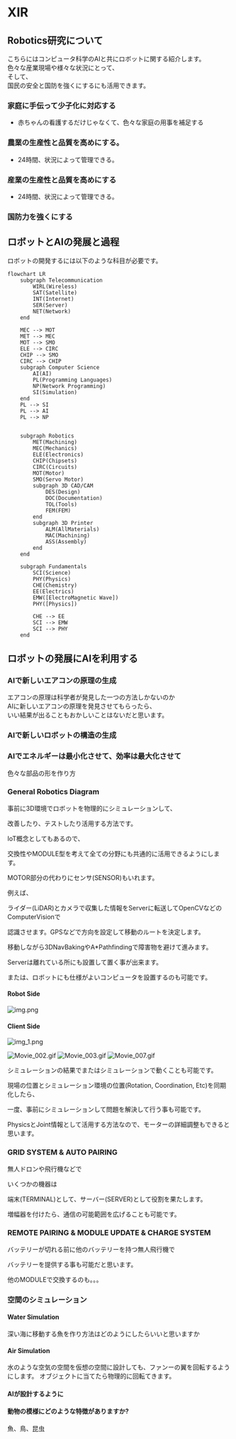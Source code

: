 # XIR

## Robotics研究について
こちらにはコンピュータ科学のAIと共にロボットに関する紹介します。\
色々な産業現場や様々な状況にとって、\
そして、\
国民の安全と国防を強くにするにも活用できます。

### 家庭に手伝って少子化に対応する
* 赤ちゃんの看護するだけじゃなくて、色々な家庭の用事を補足する
### 農業の生産性と品質を高めにする。
* 24時間、状況によって管理できる。
### 産業の生産性と品質を高めにする
* 24時間、状況によって管理できる。
### 国防力を強くにする



## ロボットとAIの発展と過程
ロボットの開発するには以下のような科目が必要です。
```mermaid
flowchart LR
    subgraph Telecommunication
        WIRL(Wireless)
        SAT(Satellite)
        INT(Internet)
        SER(Server)
        NET(Network)
    end

    MEC --> MOT
    MET --> MEC
    MOT --> SMO
    ELE --> CIRC
    CHIP --> SMO
    CIRC --> CHIP
    subgraph Computer Science
        AI(AI)
        PL(Programming Languages)
        NP(Network Programming)
        SI(Simulation)
    end
    PL --> SI
    PL --> AI
    PL --> NP

    
    subgraph Robotics
        MET(Machining)
        MEC(Mechanics)
        ELE(Electronics)
        CHIP(Chipsets)
        CIRC(Circuits)
        MOT(Motor)
        SMO(Servo Motor)
        subgraph 3D CAD/CAM
            DES(Design)
            DOC(Documentation)
            TOL(Tools)
            FEM(FEM)
        end
        subgraph 3D Printer
            ALM(AllMaterials)
            MAC(Machining)
            ASS(Assembly)
        end
    end
    
    subgraph Fundamentals
        SCI(Science)
        PHY(Physics)
        CHE(Chemistry)
        EE(Electrics)
        EMW([ElectroMagnetic Wave])
        PHY([Physics])
        
        CHE --> EE
        SCI --> EMW
        SCI --> PHY
    end

```

## ロボットの発展にAIを利用する

### AIで新しいエアコンの原理の生成
エアコンの原理は科学者が発見した一つの方法しかないのか\
AIに新しいエアコンの原理を発見させてもらったら、\
いい結果が出ることもおかしいことはないだと思います。

### AIで新しいロボットの構造の生成

### AIでエネルギーは最小化させて、効率は最大化させて
色々な部品の形を作り方


### General Robotics Diagram
事前に3D環境でロボットを物理的にシミュレーションして、

改善したり、テストしたり活用する方法です。

IoT概念としてもあるので、

交換性やMODULE型を考えて全ての分野にも共通的に活用できるようにします。

MOTOR部分の代わりにセンサ(SENSOR)もいれます。

例えば、

ライダー(LiDAR)とカメラで収集した情報をServerに転送してOpenCVなどのComputerVisionで

認識させます。GPSなどで方向を設定して移動のルートを決定します。

移動しながら3DNavBakingやA*Pathfindingで障害物を避けて進みます。


Serverは離れている所にも設置して置く事が出来ます。

または、ロボットにも仕様がよいコンピュータを設置するのも可能です。



#### Robot Side
![img.png](img.png)

#### Client Side

![img_1.png](img_1.png)

![Movie_002.gif](Movie_002.gif)
![Movie_003.gif](Movie_003.gif)
![Movie_007.gif](Movie_007.gif)

シミュレーションの結果でまたはシミュレーションで動くことも可能です。

現場の位置とシミュレーション環境の位置(Rotation, Coordination, Etc)を同期化したら、

一度、事前にシミュレーションして問題を解決して行う事も可能です。

PhysicsとJoint情報として活用する方法なので、モーターの詳細調整もできると思います。

### GRID SYSTEM & AUTO PAIRING
無人ドロンや飛行機などで

いくつかの機器は

端末(TERMINAL)として、サーバー(SERVER)として役割を果たします。

増幅器を付けたら、通信の可能範囲を広げることも可能です。


### REMOTE PAIRING & MODULE UPDATE & CHARGE SYSTEM
バッテリーが切れる前に他のバッテリーを持つ無人飛行機で

バッテリーを提供する事も可能だと思います。

他のMODULEで交換するのも。。。

### 空間のシミュレーション

#### Water Simulation
深い海に移動する魚を作り方法はどのようにしたらいいと思いますか


#### Air Simulation
水のような空気の空間を仮想の空間に設計しても、ファンーの翼を回転するようにします。
オブジェクトに当てたら物理的に回転てきます。


#### AIが設計するように


#### 動物の模様にどのような特徴がありますか?
魚、鳥、昆虫
